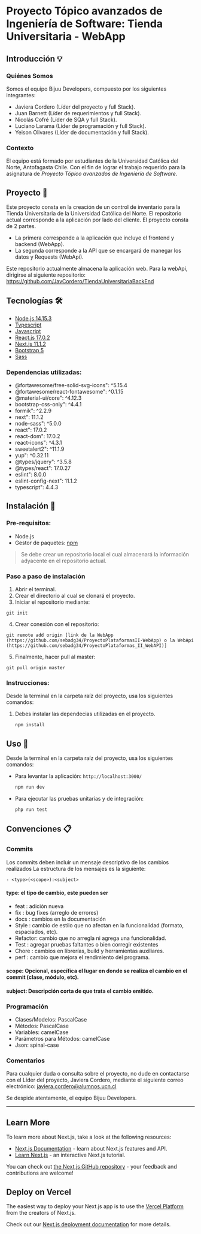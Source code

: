 # Proyecto Tópico avanzados de Ingeniería de Software: Tienda Universitaria - WebApp


## Introducción 💡

### Quiénes Somos
Somos el equipo Bijuu Developers, compuesto por los siguientes integrantes:

- Javiera Cordero (Líder del proyecto y full Stack).
- Juan Barnett (Líder de requerimientos y full Stack).
- Nicolás Cofré (Líder de SQA y full Stack).
- Luciano Larama (Líder de programación y full Stack).
- Yeison Olivares (Líder de documentación y full Stack).

### Contexto
El equipo está formado por estudiantes de la Universidad Católica del Norte, Antofagasta Chile. Con el fin de lograr el trabajo requerido para la asignatura de *Proyecto Tópico avanzados de Ingeniería de Software*.

## Proyecto 📜
Este proyecto consta en la creación de un control de inventario para la Tienda Universitaria de la Universidad Católica del Norte. El repositorio actual corresponde a la aplicación por lado del cliente. El proyecto consta de 2 partes.

- La primera corresponde a la aplicación que incluye el frontend y backend (WebApp).
- La segunda corresponde a la API que se encargará de manegar los datos y Requests (WebApi).

Este repositorio actualmente almacena la aplicación web. 
Para la webApi, dirigirse al siguiente repositorio: https://github.com/JavCordero/TiendaUniversitariaBackEnd

## Tecnologías 🛠️

* [Node.js 14.15.3](https://nodejs.org/es/)
* [Typescript](https://www.typescriptlang.org/)
* [Javascript](https://www.javascript.com/)
* [React.js 17.0.2](https://es.reactjs.org/)
* [Next.js 11.1.2](https://nextjs.org/)
* [Bootstrap 5](https://getbootstrap.com/)
* [Sass](https://sass-lang.com/)


### Dependencias utilizadas:

* @fortawesome/free-solid-svg-icons": ^5.15.4
* @fortawesome/react-fontawesome": ^0.1.15
* @material-ui/core": ^4.12.3
* bootstrap-css-only": ^4.4.1
* formik": ^2.2.9
* next": 11.1.2
* node-sass": ^5.0.0
* react": 17.0.2
* react-dom": 17.0.2
* react-icons": ^4.3.1
* sweetalert2": ^11.1.9
* yup": ^0.32.11
* @types/jquery": ^3.5.8
* @types/react": 17.0.27
* eslint": 8.0.0
* eslint-config-next": 11.1.2
* typescript": 4.4.3


## Instalación 🔧
### Pre-requisitos:
* Node.js
* Gestor de paquetes: [npm](https://www.npmjs.com/)

> Se debe crear un repositorio local el cual almacenará la información adyacente en el repositorio actual.

### Paso a paso  de instalación

1. Abrir el terminal.
2. Crear el directorio al cual se clonará el proyecto.
3. Iniciar el repositorio mediante:
```
git init
```
4. Crear conexión con el repositorio:
```
git remote add origin [link de la WebApp (https://github.com/sebadg34/ProyectoPlataformasII-WebApp) o la WebApi (https://github.com/sebadg34/ProyectoPlataformas_II_WebAPI)]
```
5. Finalmente, hacer pull al master:
```
git pull origin master
```

### Instrucciones:

Desde la terminal en la carpeta raíz del proyecto, usa los siguientes comandos:

1. Debes instalar las dependecias utilizadas en el proyecto.
	```sh
	npm install
	```
  
## Uso 🔧
Desde la terminal en la carpeta raíz del proyecto, usa los siguientes comandos:

* Para levantar la aplicación: `http://localhost:3000/`
	```sh
	npm run dev
	```
* Para ejecutar las pruebas unitarias y de integración:
	```sh
	php run test
	```

## Convenciones 📋
### Commits
Los commits deben incluir un mensaje descriptivo de los cambios realizados
La estructura de los mensajes es la siguiente:
```
- <type>(<scope>):<subject>
```
#### type: el tipo de cambio, este pueden ser
- feat	  : adición nueva 	
- fix 	  : bug fixes (arreglo de errores)
- docs	  : cambios en la documentación
- Style	  : cambio de estilo que no afectan en la funcionalidad (formato, espaciados, etc).
- Refactor: cambio que no arregla ni agrega una funcionalidad.
- Test	  : agregar pruebas faltantes o bien corregir existentes
- Chore	  : cambios en librerías, build y herramientas auxiliares.
- perf	  : cambio que mejora el rendimiento del programa.

#### scope: Opcional, específica el lugar en donde se realiza el cambio en el commit (clase, módulo, etc).
#### subject: Descripción corta de que trata el cambio emitido.

### Programación
* Clases/Modelos: PascalCase
* Métodos: PascalCase
* Variables: camelCase
* Parámetros para Métodos: camelCase
* Json: spinal-case

### Comentarios
Para cualquier duda o consulta sobre el proyecto, no dude en contactarse con el Líder del proyecto, Javiera Cordero, mediante el siguiente correo electrónico: javiera.cordero@alumnos.ucn.cl 

Se despide atentamente, el equipo Bijuu Developers.

<hr>

## Learn More

To learn more about Next.js, take a look at the following resources:

- [Next.js Documentation](https://nextjs.org/docs) - learn about Next.js features and API.
- [Learn Next.js](https://nextjs.org/learn) - an interactive Next.js tutorial.

You can check out [the Next.js GitHub repository](https://github.com/vercel/next.js/) - your feedback and contributions are welcome!

## Deploy on Vercel

The easiest way to deploy your Next.js app is to use the [Vercel Platform](https://vercel.com/new?utm_medium=default-template&filter=next.js&utm_source=create-next-app&utm_campaign=create-next-app-readme) from the creators of Next.js.

Check out our [Next.js deployment documentation](https://nextjs.org/docs/deployment) for more details.
